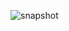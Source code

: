 ![snapshot](https://github.com/FurkannOzbek/Personal-exercises/assets/46000933/fdeb949b-36ed-4204-b372-85f3ff2a3ce4)